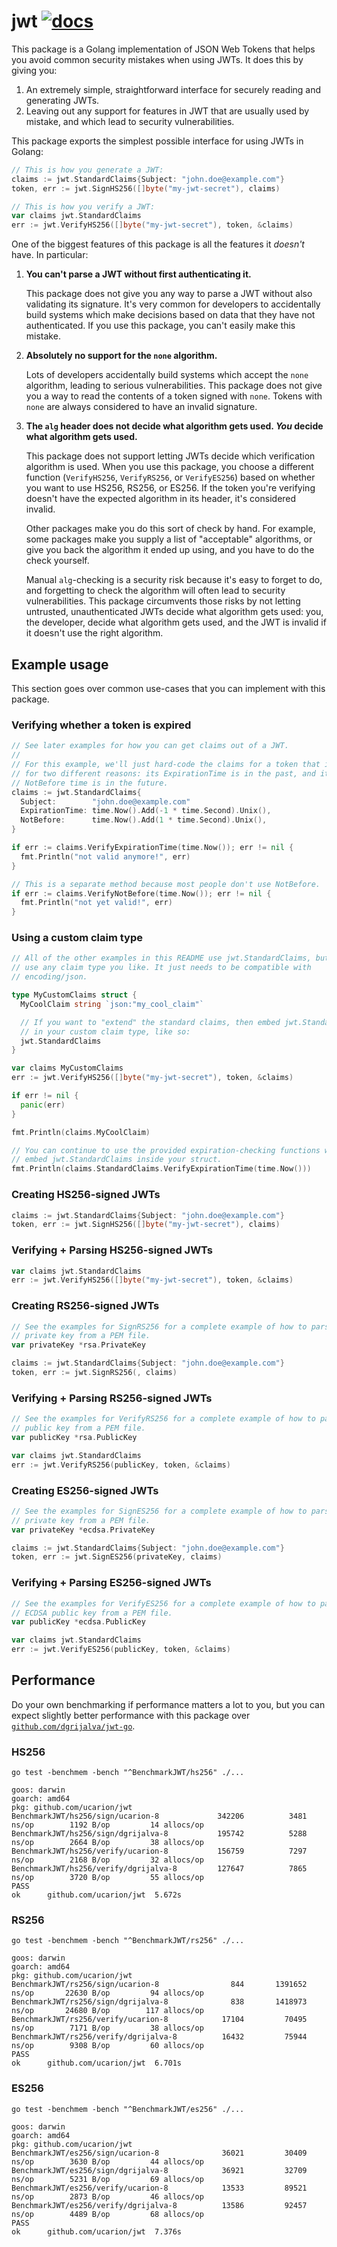 # jwt [![docs](https://godoc.org/github.com/ucarion/jwt?status.svg)](https://pkg.go.dev/github.com/ucarion/jwt?tab=doc)

This package is a Golang implementation of JSON Web Tokens that helps you avoid
common security mistakes when using JWTs. It does this by giving you:

1. An extremely simple, straightforward interface for securely reading and
   generating JWTs.
2. Leaving out any support for features in JWT that are usually used by mistake,
   and which lead to security vulnerabilities.

This package exports the simplest possible interface for using JWTs in Golang:

```go
// This is how you generate a JWT:
claims := jwt.StandardClaims{Subject: "john.doe@example.com"}
token, err := jwt.SignHS256([]byte("my-jwt-secret"), claims)
```

```go
// This is how you verify a JWT:
var claims jwt.StandardClaims
err := jwt.VerifyHS256([]byte("my-jwt-secret"), token, &claims)
```

One of the biggest features of this package is all the features it *doesn't*
have. In particular:

1. **You can't parse a JWT without first authenticating it.**

   This package does not give you any way to parse a JWT without also validating
   its signature. It's very common for developers to accidentally build systems
   which make decisions based on data that they have not authenticated. If you
   use this package, you can't easily make this mistake.

1. **Absolutely no support for the `none` algorithm.**

   Lots of developers accidentally build systems which accept the `none`
   algorithm, leading to serious vulnerabilities. This package does not give you
   a way to read the contents of a token signed with `none`. Tokens with `none`
   are always considered to have an invalid signature.

1. **The `alg` header does not decide what algorithm gets used. *You* decide
   what algorithm gets used.**

   This package does not support letting JWTs decide which verification
   algorithm is used. When you use this package, you choose a different function
   (`VerifyHS256`, `VerifyRS256`, or `VerifyES256`) based on whether you want to
   use HS256, RS256, or ES256. If the token you're verifying doesn't have the
   expected algorithm in its header, it's considered invalid.

   Other packages make you do this sort of check by hand. For example, some
   packages make you supply a list of "acceptable" algorithms, or give you back
   the algorithm it ended up using, and you have to do the check yourself.

   Manual `alg`-checking is a security risk because it's easy to forget to do,
   and forgetting to check the algorithm will often lead to security
   vulnerabilities. This package circumvents those risks by not letting
   untrusted, unauthenticated JWTs decide what algorithm gets used: you, the
   developer, decide what algorithm gets used, and the JWT is invalid if it
   doesn't use the right algorithm.

## Example usage

This section goes over common use-cases that you can implement with this
package.

### Verifying whether a token is expired

```go
// See later examples for how you can get claims out of a JWT.
//
// For this example, we'll just hard-code the claims for a token that is expired
// for two different reasons: its ExpirationTime is in the past, and its
// NotBefore time is in the future.
claims := jwt.StandardClaims{
  Subject:        "john.doe@example.com"
  ExpirationTime: time.Now().Add(-1 * time.Second).Unix(),
  NotBefore:      time.Now().Add(1 * time.Second).Unix(),
}

if err := claims.VerifyExpirationTime(time.Now()); err != nil {
  fmt.Println("not valid anymore!", err)
}

// This is a separate method because most people don't use NotBefore.
if err := claims.VerifyNotBefore(time.Now()); err != nil {
  fmt.Println("not yet valid!", err)
}
```

### Using a custom claim type

```go
// All of the other examples in this README use jwt.StandardClaims, but you can
// use any claim type you like. It just needs to be compatible with
// encoding/json.

type MyCustomClaims struct {
  MyCoolClaim string `json:"my_cool_claim"`

  // If you want to "extend" the standard claims, then embed jwt.StandardClaims
  // in your custom claim type, like so:
  jwt.StandardClaims
}

var claims MyCustomClaims
err := jwt.VerifyHS256([]byte("my-jwt-secret"), token, &claims)

if err != nil {
  panic(err)
}

fmt.Println(claims.MyCoolClaim)

// You can continue to use the provided expiration-checking functions when you
// embed jwt.StandardClaims inside your struct.
fmt.Println(claims.StandardClaims.VerifyExpirationTime(time.Now()))
```

### Creating HS256-signed JWTs

```go
claims := jwt.StandardClaims{Subject: "john.doe@example.com"}
token, err := jwt.SignHS256([]byte("my-jwt-secret"), claims)
```

### Verifying + Parsing HS256-signed JWTs

```go
var claims jwt.StandardClaims
err := jwt.VerifyHS256([]byte("my-jwt-secret"), token, &claims)
```

### Creating RS256-signed JWTs

```go
// See the examples for SignRS256 for a complete example of how to parse a RSA
// private key from a PEM file.
var privateKey *rsa.PrivateKey

claims := jwt.StandardClaims{Subject: "john.doe@example.com"}
token, err := jwt.SignRS256(, claims)
```

### Verifying + Parsing RS256-signed JWTs

```go
// See the examples for VerifyRS256 for a complete example of how to parse a RSA
// public key from a PEM file.
var publicKey *rsa.PublicKey

var claims jwt.StandardClaims
err := jwt.VerifyRS256(publicKey, token, &claims)
```

### Creating ES256-signed JWTs

```go
// See the examples for SignES256 for a complete example of how to parse a ECDSA
// private key from a PEM file.
var privateKey *ecdsa.PrivateKey

claims := jwt.StandardClaims{Subject: "john.doe@example.com"}
token, err := jwt.SignES256(privateKey, claims)
```

### Verifying + Parsing ES256-signed JWTs

```go
// See the examples for VerifyES256 for a complete example of how to parse a
// ECDSA public key from a PEM file.
var publicKey *ecdsa.PublicKey

var claims jwt.StandardClaims
err := jwt.VerifyES256(publicKey, token, &claims)
```

## Performance

Do your own benchmarking if performance matters a lot to you, but you can expect
slightly better performance with this package over
[`github.com/dgrijalva/jwt-go`](https://github.com/dgrijalva/jwt-go).

### HS256

```text
go test -benchmem -bench "^BenchmarkJWT/hs256" ./...
```

```text
goos: darwin
goarch: amd64
pkg: github.com/ucarion/jwt
BenchmarkJWT/hs256/sign/ucarion-8         	  342206	      3481 ns/op	    1192 B/op	      14 allocs/op
BenchmarkJWT/hs256/sign/dgrijalva-8       	  195742	      5288 ns/op	    2664 B/op	      38 allocs/op
BenchmarkJWT/hs256/verify/ucarion-8       	  156759	      7297 ns/op	    2168 B/op	      32 allocs/op
BenchmarkJWT/hs256/verify/dgrijalva-8     	  127647	      7865 ns/op	    3720 B/op	      55 allocs/op
PASS
ok  	github.com/ucarion/jwt	5.672s
```

### RS256

```text
go test -benchmem -bench "^BenchmarkJWT/rs256" ./...
```

```text
goos: darwin
goarch: amd64
pkg: github.com/ucarion/jwt
BenchmarkJWT/rs256/sign/ucarion-8         	     844	   1391652 ns/op	   22630 B/op	      94 allocs/op
BenchmarkJWT/rs256/sign/dgrijalva-8       	     838	   1418973 ns/op	   24680 B/op	     117 allocs/op
BenchmarkJWT/rs256/verify/ucarion-8       	   17104	     70495 ns/op	    7171 B/op	      38 allocs/op
BenchmarkJWT/rs256/verify/dgrijalva-8     	   16432	     75944 ns/op	    9308 B/op	      60 allocs/op
PASS
ok  	github.com/ucarion/jwt	6.701s
```

### ES256

```text
go test -benchmem -bench "^BenchmarkJWT/es256" ./...
```

```text
goos: darwin
goarch: amd64
pkg: github.com/ucarion/jwt
BenchmarkJWT/es256/sign/ucarion-8         	   36021	     30409 ns/op	    3630 B/op	      44 allocs/op
BenchmarkJWT/es256/sign/dgrijalva-8       	   36921	     32709 ns/op	    5231 B/op	      69 allocs/op
BenchmarkJWT/es256/verify/ucarion-8       	   13533	     89521 ns/op	    2873 B/op	      46 allocs/op
BenchmarkJWT/es256/verify/dgrijalva-8     	   13586	     92457 ns/op	    4489 B/op	      68 allocs/op
PASS
ok  	github.com/ucarion/jwt	7.376s
```
